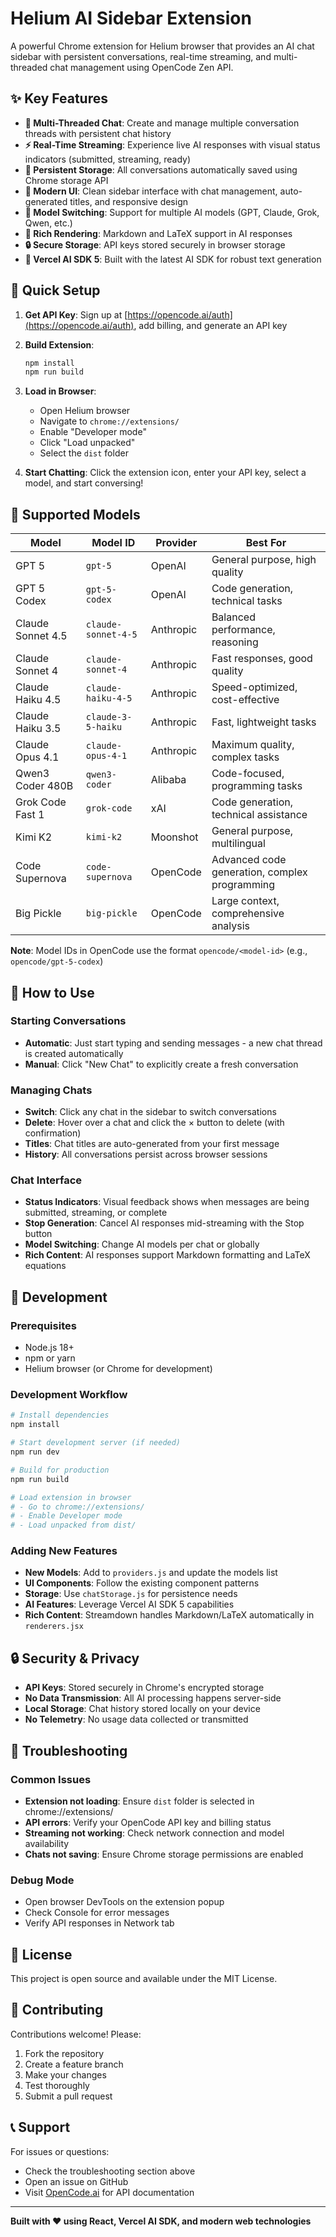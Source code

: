# Helium AI Sidebar Extension

A powerful Chrome extension for Helium browser that provides an AI chat sidebar with persistent conversations, real-time streaming, and multi-threaded chat management using OpenCode Zen API.

## ✨ Key Features

- **📱 Multi-Threaded Chat**: Create and manage multiple conversation threads with persistent chat history
- **⚡ Real-Time Streaming**: Experience live AI responses with visual status indicators (submitted, streaming, ready)
- **💾 Persistent Storage**: All conversations automatically saved using Chrome storage API
- **🎨 Modern UI**: Clean sidebar interface with chat management, auto-generated titles, and responsive design
- **🔄 Model Switching**: Support for multiple AI models (GPT, Claude, Grok, Qwen, etc.)
- **📝 Rich Rendering**: Markdown and LaTeX support in AI responses
- **🔒 Secure Storage**: API keys stored securely in browser storage
- **🚀 Vercel AI SDK 5**: Built with the latest AI SDK for robust text generation

## 🚀 Quick Setup

1. **Get API Key**: Sign up at [https://opencode.ai/auth](https://opencode.ai/auth), add billing, and generate an API key

2. **Build Extension**:
   ```bash
   npm install
   npm run build
   ```

3. **Load in Browser**:
   - Open Helium browser
   - Navigate to `chrome://extensions/`
   - Enable "Developer mode"
   - Click "Load unpacked"
   - Select the `dist` folder

4. **Start Chatting**: Click the extension icon, enter your API key, select a model, and start conversing!

## 🤖 Supported Models

| Model | Model ID | Provider | Best For |
|-------|----------|----------|----------|
| GPT 5 | `gpt-5` | OpenAI | General purpose, high quality |
| GPT 5 Codex | `gpt-5-codex` | OpenAI | Code generation, technical tasks |
| Claude Sonnet 4.5 | `claude-sonnet-4-5` | Anthropic | Balanced performance, reasoning |
| Claude Sonnet 4 | `claude-sonnet-4` | Anthropic | Fast responses, good quality |
| Claude Haiku 4.5 | `claude-haiku-4-5` | Anthropic | Speed-optimized, cost-effective |
| Claude Haiku 3.5 | `claude-3-5-haiku` | Anthropic | Fast, lightweight tasks |
| Claude Opus 4.1 | `claude-opus-4-1` | Anthropic | Maximum quality, complex tasks |
| Qwen3 Coder 480B | `qwen3-coder` | Alibaba | Code-focused, programming tasks |
| Grok Code Fast 1 | `grok-code` | xAI | Code generation, technical assistance |
| Kimi K2 | `kimi-k2` | Moonshot | General purpose, multilingual |
| Code Supernova | `code-supernova` | OpenCode | Advanced code generation, complex programming |
| Big Pickle | `big-pickle` | OpenCode | Large context, comprehensive analysis |

**Note**: Model IDs in OpenCode use the format `opencode/<model-id>` (e.g., `opencode/gpt-5-codex`)

## 🎯 How to Use

### Starting Conversations
- **Automatic**: Just start typing and sending messages - a new chat thread is created automatically
- **Manual**: Click "New Chat" to explicitly create a fresh conversation

### Managing Chats
- **Switch**: Click any chat in the sidebar to switch conversations
- **Delete**: Hover over a chat and click the × button to delete (with confirmation)
- **Titles**: Chat titles are auto-generated from your first message
- **History**: All conversations persist across browser sessions

### Chat Interface
- **Status Indicators**: Visual feedback shows when messages are being submitted, streaming, or complete
- **Stop Generation**: Cancel AI responses mid-streaming with the Stop button
- **Model Switching**: Change AI models per chat or globally
- **Rich Content**: AI responses support Markdown formatting and LaTeX equations

## 🔧 Development

### Prerequisites
- Node.js 18+
- npm or yarn
- Helium browser (or Chrome for development)

### Development Workflow
```bash
# Install dependencies
npm install

# Start development server (if needed)
npm run dev

# Build for production
npm run build

# Load extension in browser
# - Go to chrome://extensions/
# - Enable Developer mode
# - Load unpacked from dist/
```

### Adding New Features
- **New Models**: Add to `providers.js` and update the models list
- **UI Components**: Follow the existing component patterns
- **Storage**: Use `chatStorage.js` for persistence needs
- **AI Features**: Leverage Vercel AI SDK 5 capabilities
- **Rich Content**: Streamdown handles Markdown/LaTeX automatically in `renderers.jsx`

## 🔒 Security & Privacy

- **API Keys**: Stored securely in Chrome's encrypted storage
- **No Data Transmission**: All AI processing happens server-side
- **Local Storage**: Chat history stored locally on your device
- **No Telemetry**: No usage data collected or transmitted

## 🐛 Troubleshooting

### Common Issues
- **Extension not loading**: Ensure `dist` folder is selected in chrome://extensions/
- **API errors**: Verify your OpenCode API key and billing status
- **Streaming not working**: Check network connection and model availability
- **Chats not saving**: Ensure Chrome storage permissions are enabled

### Debug Mode
- Open browser DevTools on the extension popup
- Check Console for error messages
- Verify API responses in Network tab

## 📄 License

This project is open source and available under the MIT License.

## 🤝 Contributing

Contributions welcome! Please:
1. Fork the repository
2. Create a feature branch
3. Make your changes
4. Test thoroughly
5. Submit a pull request

## 📞 Support

For issues or questions:
- Check the troubleshooting section above
- Open an issue on GitHub
- Visit [OpenCode.ai](https://opencode.ai) for API documentation

---

**Built with ❤️ using React, Vercel AI SDK, and modern web technologies**